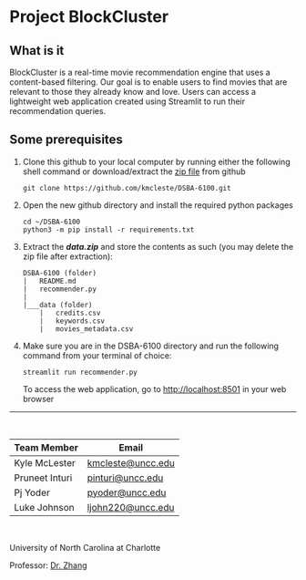 # Project BlockCluster

## What is it
BlockCluster is a real-time movie recommendation engine that uses a content-based filtering. Our goal is to enable users to find movies that are relevant to those they already know and love. Users can access a lightweight web application created using Streamlit to run their recommendation queries.

## Some prerequisites
1. Clone this github to your local computer by running either the following shell command or download/extract the [zip file](https://github.com/kmcleste/DSBA-6100/archive/refs/heads/main.zip) from github
    ```shell
    git clone https://github.com/kmcleste/DSBA-6100.git
    ```
2. Open the new github directory and install the required python packages
    ```shell
    cd ~/DSBA-6100
    python3 -m pip install -r requirements.txt
    ```
3. Extract the ***data.zip*** and store the contents as such (you may delete the zip file after extraction):
    ```
    DSBA-6100 (folder)
    |   README.md
    |   recommender.py
    |
    |___data (folder)
        |   credits.csv
        |   keywords.csv
        |   movies_metadata.csv
    ```
4. Make sure you are in the DSBA-6100 directory and run the following command from your terminal of choice:
    ```shell
    streamlit run recommender.py
    ```
    To access the web application, go to <http://localhost:8501> in your web browser

---  
<br>

| Team Member   |       Email         |
| -----------   | --------------------|
| Kyle McLester | <kmcleste@uncc.edu> |
| Pruneet Inturi| <pinturi@uncc.edu>  |
| Pj Yoder      | <pyoder@uncc.edu>   |
| Luke Johnson  | <ljohn220@uncc.edu> |

<br>

University of North Carolina at Charlotte


Professor: [Dr. Zhang](https://belkcollege.charlotte.edu/directory/dongsong-zhang)